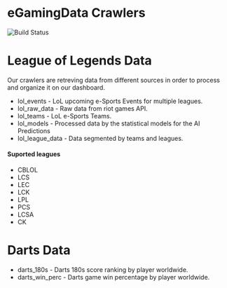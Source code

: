 # eGamingData Crawlers

![Build Status](https://travis-ci.org/joemccann/dillinger.svg?branch=master)

# League of Legends Data
Our crawlers are retreving data from different sources in order to process and organize it on our dashboard.

  - lol_events - LoL upcoming e-Sports Events for multiple leagues.
  - lol_raw_data - Raw data from riot games API.
  - lol_teams - LoL e-Sports Teams.
  - lol_models - Processed data by the statistical models for the AI Predictions
  - lol_league_data - Data segmented by teams and leagues.
  

#### Suported leagues
  - CBLOL
  - LCS
  - LEC
  - LCK
  - LPL
  - PCS
  - LCSA
  - CK
  

# Darts Data

  - darts_180s - Darts 180s score ranking by player worldwide.
  - darts_win_perc - Darts game win percentage by player worldwide.


